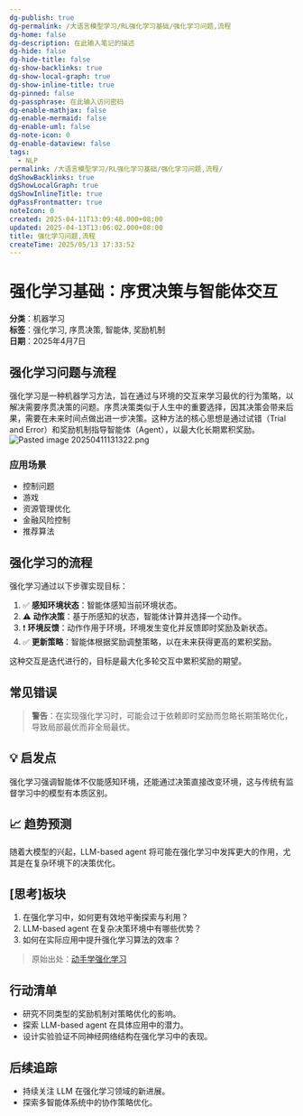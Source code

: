 ```yaml
---
dg-publish: true
dg-permalink: /大语言模型学习/RL强化学习基础/强化学习问题,流程
dg-home: false
dg-description: 在此输入笔记的描述
dg-hide: false
dg-hide-title: false
dg-show-backlinks: true
dg-show-local-graph: true
dg-show-inline-title: true
dg-pinned: false
dg-passphrase: 在此输入访问密码
dg-enable-mathjax: false
dg-enable-mermaid: false
dg-enable-uml: false
dg-note-icon: 0
dg-enable-dataview: false
tags:
  - NLP
permalink: /大语言模型学习/RL强化学习基础/强化学习问题,流程/
dgShowBacklinks: true
dgShowLocalGraph: true
dgShowInlineTitle: true
dgPassFrontmatter: true
noteIcon: 0
created: 2025-04-11T13:09:48.000+08:00
updated: 2025-04-13T13:06:02.000+08:00
title: 强化学习问题,流程
createTime: 2025/05/13 17:33:52
---
```




# 强化学习基础：序贯决策与智能体交互
**分类**：机器学习  
**标签**：强化学习, 序贯决策, 智能体, 奖励机制  
**日期**：2025年4月7日

## 强化学习问题与流程
强化学习是一种机器学习方法，旨在通过与环境的交互来学习最优的行为策略，以解决需要序贯决策的问题。序贯决策类似于人生中的重要选择，因其决策会带来后果，需要在未来时间点做出进一步决策。这种方法的核心思想是通过试错（Trial and Error）和奖励机制指导智能体（Agent），以最大化长期累积奖励。
![Pasted image 20250411131322.png](/img/user/%E9%99%84%E4%BB%B6/Pasted%20image%2020250411131322.png)

### 应用场景
- 控制问题
- 游戏
- 资源管理优化
- 金融风险控制
- 推荐算法


## 强化学习的流程
强化学习通过以下步骤实现目标：
1. ✅ **感知环境状态**：智能体感知当前环境状态。
2. ⚠ **动作决策**：基于所感知的状态，智能体计算并选择一个动作。
3. ❗ **环境反馈**：动作作用于环境，环境发生变化并反馈即时奖励及新状态。
4. ✅ **更新策略**：智能体根据奖励调整策略，以在未来获得更高的累积奖励。

这种交互是迭代进行的，目标是最大化多轮交互中累积奖励的期望。


## 常见错误
> **警告**：在实现强化学习时，可能会过于依赖即时奖励而忽略长期策略优化，导致局部最优而非全局最优。


## 💡 启发点
强化学习强调智能体不仅能感知环境，还能通过决策直接改变环境，这与传统有监督学习中的模型有本质区别。


## 📈 趋势预测
随着大模型的兴起，LLM-based agent 将可能在强化学习中发挥更大的作用，尤其是在复杂环境下的决策优化。


## [思考]板块
1. 在强化学习中，如何更有效地平衡探索与利用？
2. LLM-based agent 在复杂决策环境中有哪些优势？
3. 如何在实际应用中提升强化学习算法的效率？

> 原始出处：[动手学强化学习](https://hrl.boyuai.com/chapter/1/%E5%88%9D%E6%8E%A2%E5%BC%BA%E5%8C%96%E5%AD%A6%E4%B9%A0/)


## 行动清单
- 研究不同类型的奖励机制对策略优化的影响。
- 探索 LLM-based agent 在具体应用中的潜力。
- 设计实验验证不同神经网络结构在强化学习中的表现。


## 后续追踪
- 持续关注 LLM 在强化学习领域的新进展。
- 探索多智能体系统中的协作策略优化。
